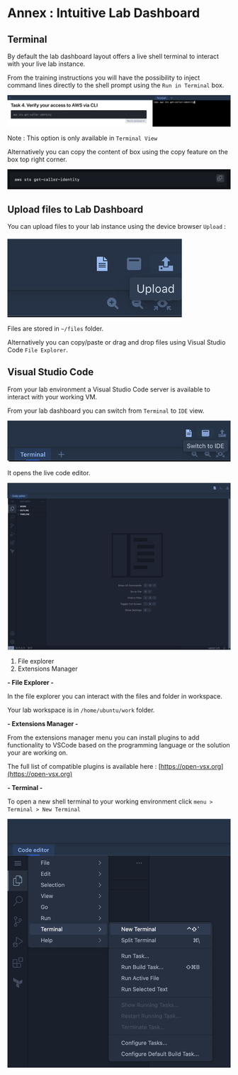 # Annex : Intuitive Lab Dashboard

## Terminal

By default the lab dashboard layout offers a live shell terminal to interact with your live lab instance.

From the training instructions you will have the possibility to inject command lines directly to the shell prompt using the `Run in Terminal` box.

![](images/run-in-terminal.png)

Note : This option is only available in `Terminal View`

Alternatively you can copy the content of box using the copy feature on the box top right corner.

![](images/copy-text.png)

## Upload files to Lab Dashboard

You can upload files to your lab instance using the device browser `Upload` :

![](images/upload-file.png)

Files are stored in `~/files` folder.

Alternatively you can copy/paste or drag and drop files using Visual Studio Code `File Explorer`.

## Visual Studio Code

From your lab environment a Visual Studio Code server is available to interact with your working VM.

From your lab dashboard you can switch from `Terminal` to `IDE` view.

![](images/switch-to-ide.png)

It opens the live code editor.

![](images/vscode.png)

1. File explorer
2. Extensions Manager

**- File Explorer -**

In the file explorer you can interact with the files and folder in workspace.

Your lab workspace is in `/home/ubuntu/work` folder.

**- Extensions Manager -**

From the extensions manager menu you can install plugins to add functionality to VSCode based on the programming language or the solution your are working on. 

The full list of compatible plugins is available here : [https://open-vsx.org](https://open-vsx.org) 

**- Terminal -**

To open a new shell terminal to your working environment click `menu > Terminal > New Terminal`

![](images/new-terminal.png)
